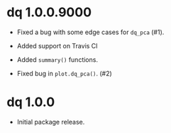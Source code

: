 # dq 1.0.0.9000

* Fixed a bug with some edge cases for `dq_pca` (#1).

* Added support on Travis CI

* Added `summary()` functions.

* Fixed bug in `plot.dq_pca()`. (#2)

# dq 1.0.0

* Initial package release.
